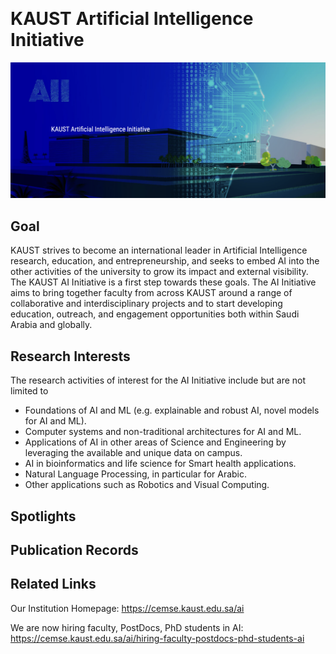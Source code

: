 ‌
# KAUST Artificial Intelligence Initiative

![](https://github.com/AI-Initiative-KAUST/.github/blob/main/profile/teaser.png)

## Goal

KAUST strives to become an international leader in Artificial Intelligence research, education, and entrepreneurship, and seeks to embed AI into the other activities of the university to grow its impact and external visibility. The KAUST AI Initiative is a first step towards these goals. The AI Initiative aims to bring together faculty from across KAUST around a range of collaborative and interdisciplinary projects and to start developing education, outreach, and engagement opportunities both within Saudi Arabia and globally. 

## Research Interests

The research activities of interest for the AI Initiative include but are not limited to

* Foundations of AI and ML (e.g. explainable and robust AI, novel models for AI and ML).
* Computer systems and non-traditional architectures for AI and ML.
* Applications of AI in other areas of Science and Engineering by leveraging the available and unique data on campus.
* AI in bioinformatics and life science for Smart health applications.
* Natural Language Processing, in particular for Arabic.
* Other applications such as Robotics and Visual Computing.

## Spotlights

## Publication Records

## Related Links

Our Institution Homepage: https://cemse.kaust.edu.sa/ai

We are now hiring faculty, PostDocs, PhD students in AI: https://cemse.kaust.edu.sa/ai/hiring-faculty-postdocs-phd-students-ai
